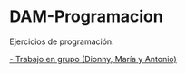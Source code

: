 # DAM-Programacion

Ejercicios de programación:

[- Trabajo en grupo (Dionny, María y Antonio)](TrabajoEnGrupo)
